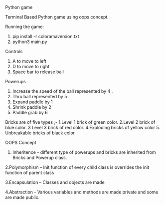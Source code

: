 Python game

Terminal Based Python game using oops concept.

Running the game:

1. pip install -r coloramaversion.txt
2. python3 main.py

Controls

1. A to move to left
2. D to move to right
3. Space bar to release ball

Powerups

1. Increase the speed of the ball represented by 4 .
2. Thru ball represented by 5 .
3. Expand paddle by 1
4. Shrink paddle by 2
5. Paddle grab by 6

Bricks are of five types ;-
1.Level 1 brick of green color.
2.Level 2 brick of blue color.
3 Level 3 brick of red color.
4.Exploding bricks of yellow color
5. Unbreakable bricks of black color

OOPS Concept

1. Inheritence  -  different type of powerups and bricks are inherited from Bricks and Powerup class.

2.Polymorphism – Init function of every child class is overrides the init function of parent class

3.Encapsulation – Classes and objects are made

4.Abstraction  - Various variables and methods are made private and some are made public.

